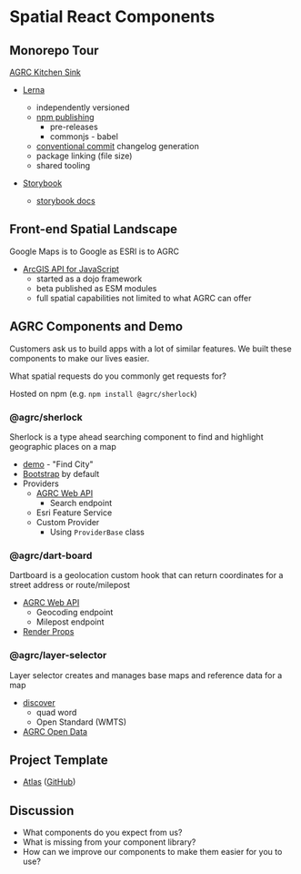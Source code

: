 # Spatial React Components

## Monorepo Tour

[AGRC Kitchen Sink](https://github.com/agrc-widgets/kitchen-sink)

- [Lerna](https://lerna.js.org/)
  - independently versioned
  - [npm publishing](https://www.npmjs.com/org/agrc)
    - pre-releases
    - commonjs - babel
  - [conventional commit](https://www.conventionalcommits.org/en/v1.0.0/) changelog generation
  - package linking (file size)
  - shared tooling

- [Storybook](https://storybook.js.org/)
  - [storybook docs](https://storybook.js.org/docs/react/writing-docs/build-documentation)

## Front-end Spatial Landscape

Google Maps is to Google as ESRI is to AGRC

- [ArcGIS API for JavaScript](https://developers.arcgis.com/javascript/)
  - started as a dojo framework
  - beta published as ESM modules
  - full spatial capabilities not limited to what AGRC can offer

## AGRC Components and Demo

Customers ask us to build apps with a lot of similar features. We built these components to make our lives easier.

What spatial requests do you commonly get requests for?

Hosted on npm (e.g. `npm install @agrc/sherlock`)

### @agrc/sherlock

Sherlock is a type ahead searching component to find and highlight geographic places on a map

- [demo](https://atlas.utah.gov/) - "Find City"
- [Bootstrap](https://getbootstrap.com) by default
- Providers
  - [AGRC Web API](https://api.mapserv.utah.gov)
    - Search endpoint
  - Esri Feature Service
  - Custom Provider
    - Using `ProviderBase` class

### @agrc/dart-board

Dartboard is a geolocation custom hook that can return coordinates for a street address or route/milepost

- [AGRC Web API](https://api.mapserv.utah.gov)
  - Geocoding endpoint
  - Milepost endpoint
- [Render Props](https://reactjs.org/docs/render-props.html)

### @agrc/layer-selector

Layer selector creates and manages base maps and reference data for a map

- [discover](https://gis.utah.gov/discover)
  - quad word
  - Open Standard (WMTS)
- [AGRC Open Data](https://opendata.gis.utah.gov)

## Project Template

- [Atlas](https://atlas.utah.gov) ([GitHub](https://github.com/agrc/atlas))

## Discussion

- What components do you expect from us?
- What is missing from your component library?
- How can we improve our components to make them easier for you to use?
